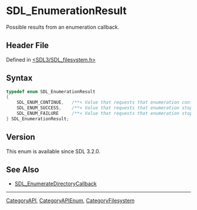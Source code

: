 # SDL_EnumerationResult

Possible results from an enumeration callback.

## Header File

Defined in [<SDL3/SDL_filesystem.h>](https://github.com/libsdl-org/SDL/blob/main/include/SDL3/SDL_filesystem.h)

## Syntax

```c
typedef enum SDL_EnumerationResult
{
    SDL_ENUM_CONTINUE,   /**< Value that requests that enumeration continue. */
    SDL_ENUM_SUCCESS,    /**< Value that requests that enumeration stop, successfully. */
    SDL_ENUM_FAILURE     /**< Value that requests that enumeration stop, as a failure. */
} SDL_EnumerationResult;
```

## Version

This enum is available since SDL 3.2.0.

## See Also

- [SDL_EnumerateDirectoryCallback](SDL_EnumerateDirectoryCallback)

----
[CategoryAPI](CategoryAPI), [CategoryAPIEnum](CategoryAPIEnum), [CategoryFilesystem](CategoryFilesystem)

